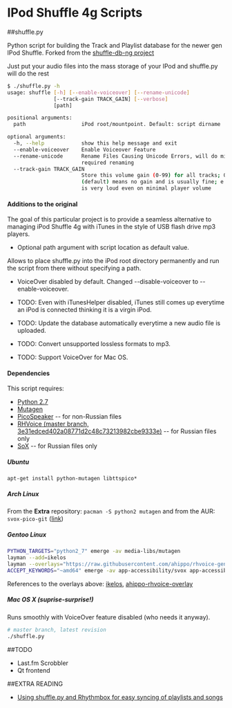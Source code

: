 # IPod Shuffle 4g Scripts

##shuffle.py

Python script for building the Track and Playlist database for the newer gen IPod Shuffle.
Forked from the [shuffle-db-ng project](https://code.google.com/p/shuffle-db-ng/)

Just put your audio files into the mass storage of your IPod and shuffle.py will do the rest
```bash
$ ./shuffle.py -h
usage: shuffle [-h] [--enable-voiceover] [--rename-unicode]
               [--track-gain TRACK_GAIN] [--verbose]
               [path]

positional arguments:
  path                  iPod root/mountpoint. Default: script dirname

optional arguments:
  -h, --help            show this help message and exit
  --enable-voiceover    Enable Voiceover Feature
  --rename-unicode      Rename Files Causing Unicode Errors, will do minimal
                        required renaming
  --track-gain TRACK_GAIN
                        Store this volume gain (0-99) for all tracks; 0
                        (default) means no gain and is usually fine; e.g. 60
                        is very loud even on minimal player volume
```

#### Additions to the original
The goal of this particular project is to provide a seamless alternative
to managing iPod Shuffle 4g with iTunes in the style of USB flash drive
mp3 players.

* Optional path argument with script location as default value.

Allows to place shuffle.py into the iPod root directory permanently and run
the script from there without specifying a path.

* VoiceOver disabled by default. Changed --disable-voiceover to
--enable-voiceover.

* TODO: Even with iTunesHelper disabled, iTunes still comes up everytime an
iPod is connected thinking it is a virgin iPod.

* TODO: Update the database automatically everytime a new audio file is uploaded.

* TODO: Convert unsupported lossless formats to mp3.

* TODO: Support VoiceOver for Mac OS.

#### Dependencies

This script requires:

* [Python 2.7](http://www.python.org/download/releases/2.7/)
* [Mutagen](https://code.google.com/p/mutagen/)
* [PicoSpeaker](http://picospeaker.tk/readme.php) -- for non-Russian files
* [RHVoice (master branch, 3e31edced402a08771d2c48c73213982cbe9333e)](https://github.com/Olga-Yakovleva/RHVoice) -- for Russian files only
* [SoX](http://sox.sourceforge.net) -- for Russian files only

##### Ubuntu

`apt-get install python-mutagen libttspico*`

##### Arch Linux

From the **Extra** repository: `pacman -S python2 mutagen` and from the AUR: `svox-pico-git` ([link](https://aur.archlinux.org/packages/svox-pico-git/))

##### Gentoo Linux

```bash
PYTHON_TARGETS="python2_7" emerge -av media-libs/mutagen
layman --add=ikelos
layman --overlays="https://raw.githubusercontent.com/ahippo/rhvoice-gentoo-overlay/master/repositories.xml" --fetch --add=ahippo-rhvoice-overlay
ACCEPT_KEYWORDS="~amd64" emerge -av app-accessibility/svox app-accessibility/rhvoice
```
References to the overlays above: [ikelos](http://git.overlays.gentoo.org/gitweb/?p=dev/ikelos.git;a=summary), [ahippo-rhvoice-overlay](https://github.com/ahippo/rhvoice-gentoo-overlay)

##### Mac OS X (suprise-surprise!)
Runs smoothly with VoiceOver feature disabled (who needs it anyway).
```bash
# master branch, latest revision
./shuffle.py
```

##TODO
* Last.fm Scrobbler
* Qt frontend

##EXTRA READING
* [Using shuffle.py and Rhythmbox for easy syncing of playlists and songs](http://nims11.wordpress.com/2013/10/12/ipod-shuffle-4g-under-linux/)


